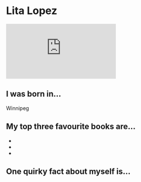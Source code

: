 # Lita Lopez
![Picture of Lita](https://www.facebook.com/photo.php?fbid=10210184395223693&set=a.1638595322109&type=3&theater)

## I was born in...
Winnipeg

## My top three favourite books are...
* 
* 
* 

## One quirky fact about myself is...

